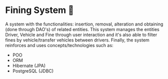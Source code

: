 # Fining System 🚦

A system with the functionalities: insertion, removal, alteration and obtaining (done through DAO's) of related entities. This system manages the entities Driver, Vehicle and Fine through user interaction and it's also able to filter fines by vehicle/transfer vehicles between drivers. Finally, the system reinforces and uses concepts/technologies such as:

* POO
* ORM
* Hibernate (JPA)
* PostgreSQL (JDBC)
